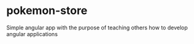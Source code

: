 # pokemon-store
Simple angular app with the purpose of teaching others how to develop angular applications

